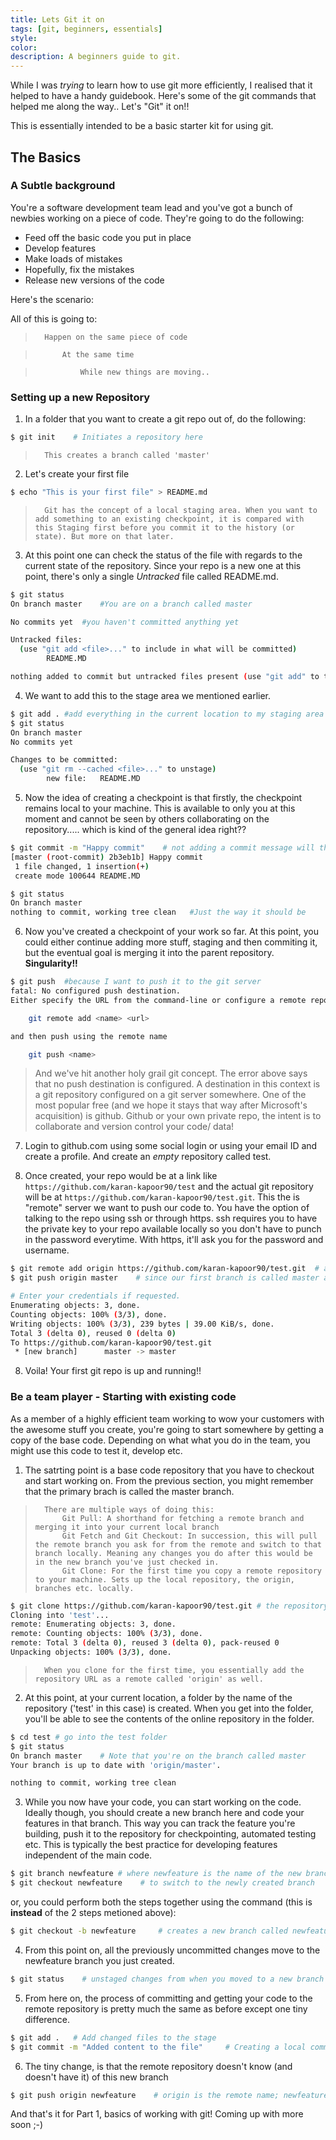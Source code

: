```yaml
---
title: Lets Git it on
tags: [git, beginners, essentials]
style: 
color: 
description: A beginners guide to git.
---
```


While I was *trying* to learn how to use git more efficiently, I realised that it helped to have a handy guidebook. Here's some of the git commands that helped me along the way.. Let's "Git" it on!! 

This is essentially intended to be a basic starter kit for using git.

## The Basics

### A Subtle background

You're a software development team lead and you've got a bunch of newbies working on a piece of code. They're going to do the following:

* Feed off the basic code you put in place
* Develop features
* Make loads of mistakes
* Hopefully, fix the mistakes
* Release new versions of the code

Here's the scenario:

All of this is going to:
>       Happen on the same piece of code

>           At the same time

>               While new things are moving..    


### Setting up a new Repository

1. In a folder that you want to create a git repo out of, do the following:

``` bash
$ git init    # Initiates a repository here
```


>       This creates a branch called 'master'


2. Let's create your first file


``` bash
$ echo "This is your first file" > README.md
```


>       Git has the concept of a local staging area. When you want to add something to an existing checkpoint, it is compared with this Staging first before you commit it to the history (or state). But more on that later.


3. At this point one can check the status of the file with regards to the current state of the repository. Since your repo is a new one at this point, there's only a single *Untracked* file called README.md. 


``` bash
$ git status
On branch master    #You are on a branch called master

No commits yet  #you haven't committed anything yet

Untracked files:
  (use "git add <file>..." to include in what will be committed)
        README.MD

nothing added to commit but untracked files present (use "git add" to track)    #self explainatory much?
```


4. We want to add this to the stage area we mentioned earlier.


``` bash
$ git add . #add everything in the current location to my staging area
$ git status
On branch master
No commits yet

Changes to be committed:
  (use "git rm --cached <file>..." to unstage)
        new file:   README.MD
```


5. Now the idea of creating a checkpoint is that firstly, the checkpoint remains local to your machine. This is available to only you at this moment and cannot be seen by others collaborating on the repository..... which is kind of the general idea right??


``` bash
$ git commit -m "Happy commit"    # not adding a commit message will throw an error. It's good manners really :)
[master (root-commit) 2b3eb1b] Happy commit
 1 file changed, 1 insertion(+)
 create mode 100644 README.MD

$ git status
On branch master
nothing to commit, working tree clean   #Just the way it should be
```


6. Now you've created a checkpoint of your work so far. At this point, you could either continue adding more stuff, staging and then commiting it, but the eventual goal is merging it into the parent repository. **Singularity!!**


``` bash
$ git push  #because I want to push it to the git server
fatal: No configured push destination.
Either specify the URL from the command-line or configure a remote repository using

    git remote add <name> <url>

and then push using the remote name

    git push <name>
```


> And we've hit another holy grail git concept. The error above says that no push destination is configured. A destination in this context is a git repository configured on a git server somewhere. One of the most popular free (and we hope it stays that way after Microsoft's acquisition) is github. Github or your own private repo, the intent is to collaborate and version control your code/ data!


7. Login to github.com using some social login or using your email ID and create a profile. And create an _empty_ repository called test. 


8. Once created, your repo would be at a link like `https://github.com/karan-kapoor90/test` and the actual git repository will be at `https://github.com/karan-kapoor90/test.git`. This the is "remote" server we want to push our code to. 
You have the option of talking to the repo using ssh or through https. ssh requires you to have the private key to your repo available locally so you don't have to punch in the password everytime. With https, it'll ask you for the password and username.


``` bash 
$ git remote add origin https://github.com/karan-kapoor90/test.git  # adding a remote called origin to our github repo
$ git push origin master    # since our first branch is called master and the remote name is origin

# Enter your credentials if requested.
Enumerating objects: 3, done.
Counting objects: 100% (3/3), done.
Writing objects: 100% (3/3), 239 bytes | 39.00 KiB/s, done.
Total 3 (delta 0), reused 0 (delta 0)
To https://github.com/karan-kapoor90/test.git
 * [new branch]      master -> master
```


8. Voila! Your first git repo is up and running!!


### Be a team player - Starting with existing code

As a member of a highly efficient team working to wow your customers with the awesome stuff you create, you're going to start somewhere by getting a copy of the base code. Depending on what what you do in the team, you might use this code to test it, develop etc. 


1. The satrting point is a base code repository that you have to checkout and start working on. From the previous section, you might remember that the primary brach is called the master branch. 


>       There are multiple ways of doing this:
>           Git Pull: A shorthand for fetching a remote branch and merging it into your current local branch
>           Git Fetch and Git Checkout: In succession, this will pull the remote branch you ask for from the remote and switch to that branch locally. Meaning any changes you do after this would be in the new branch you've just checked in.
>           Git Clone: For the first time you copy a remote repository to your machine. Sets up the local repository, the origin, branches etc. locally.


``` bash 
$ git clone https://github.com/karan-kapoor90/test.git # the repository 
Cloning into 'test'...
remote: Enumerating objects: 3, done.
remote: Counting objects: 100% (3/3), done.
remote: Total 3 (delta 0), reused 3 (delta 0), pack-reused 0
Unpacking objects: 100% (3/3), done.
```


>       When you clone for the first time, you essentially add the repository URL as a remote called 'origin' as well.


2. At this point, at your current location, a folder by the name of the repository ('test' in this case) is created. When you get into the folder, you'll be able to see the contents of the online repository in the folder. 


``` bash
$ cd test # go into the test folder
$ git status
On branch master    # Note that you're on the branch called master
Your branch is up to date with 'origin/master'.

nothing to commit, working tree clean
```


3. While you now have your code, you can start working on the code. Ideally though, you should create a new branch here and code your features in that branch. This way you can track the feature you're building, push it to the repository for checkpointing, automated testing etc. This is typically the best practice for developing features independent of the main code. 


``` bash
$ git branch newfeature # where newfeature is the name of the new branch
$ git checkout newfeature    # to switch to the newly created branch
```

or, you could perform both the steps together using the command (this is **instead** of the 2 steps metioned above):


``` bash
$ git checkout -b newfeature     # creates a new branch called newfeature and switches to this branch
```

4. From this point on, all the previously uncommitted changes move to the newfeature branch you just created. 


``` bash
$ git status    # unstaged changes from when you moved to a new branch
```


5. From here on, the process of committing and getting your code to the remote repository is pretty much the same as before except one tiny difference.


``` bash
$ git add .   # Add changed files to the stage
$ git commit -m "Added content to the file"     # Creating a local commit
```


6. The tiny change, is that the remote repository doesn't know (and doesn't have it) of this new branch


``` bash
$ git push origin newfeature    # origin is the remote name; newfeature is the branch
```


And that's it for Part 1, basics of working with git! Coming up with more soon ;-)
